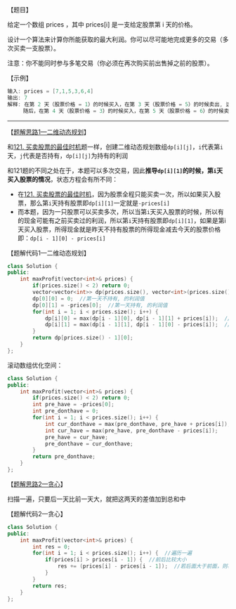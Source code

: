 【题目】

给定一个数组 prices ，其中 prices[i] 是一支给定股票第 i 天的价格。

设计一个算法来计算你所能获取的最大利润。你可以尽可能地完成更多的交易（多次买卖一支股票）。

注意：你不能同时参与多笔交易（你必须在再次购买前出售掉之前的股票）。

【示例】

```c++
输入: prices = [7,1,5,3,6,4]
输出: 7
解释: 在第 2 天（股票价格 = 1）的时候买入，在第 3 天（股票价格 = 5）的时候卖出, 这笔交易所能获得利润 = 5-1 = 4 。
     随后，在第 4 天（股票价格 = 3）的时候买入，在第 5 天（股票价格 = 6）的时候卖出, 这笔交易所能获得利润 = 6-3 = 3 。
```

---

【[题解思路1—二维动态规划](https://leetcode-cn.com/problems/best-time-to-buy-and-sell-stock-ii/solution/dai-ma-sui-xiang-lu-122-mai-mai-gu-piao-3gqc3/)】

和[121. 买卖股票的最佳时机](https://leetcode-cn.com/problems/best-time-to-buy-and-sell-stock/)题一样，创建二维动态规划数组`dp[i][j]`，`i`代表第`i`天，`j`代表是否持有，`dp[i][j]`为持有的利润

和121题的不同之处在于，本题可以多次交易，因此**推导`dp[i][1]`的时候，第`i`天买入股票的情况**，状态方程会有所不同：

* 在[121. 买卖股票的最佳时机](https://mp.weixin.qq.com/s/keWo5qYJY4zmHn3amfXdfQ)，因为股票全程只能买卖一次，所以如果买入股票，那么第`i`天持有股票即`dp[i][1]`一定就是`-prices[i]`
* 而本题，因为一只股票可以买卖多次，所以当第`i`天买入股票的时候，所以有的现金可能有之前买卖过的利润，所以第`i`天持有股票即`dp[i][1]`，如果是第i天买入股票，所得现金就是昨天不持有股票的所得现金减去今天的股票价格 即：`dp[i - 1][0] - prices[i]`


【题解代码1—二维动态规划】

```c++
class Solution {
public:
    int maxProfit(vector<int>& prices) {
        if(prices.size() < 2) return 0;
        vector<vector<int>> dp(prices.size(), vector<int>(prices.size(), 0));
        dp[0][0] = 0;  //第一天不持有, 的利润值
        dp[0][1] = -prices[0];  //第一天持有, 的利润值
        for(int i = 1; i < prices.size(); i++) {
            dp[i][0] = max(dp[i - 1][0], dp[i - 1][1] + prices[i]);  //当天不持有：前一天不持有（当天不操作），前一天持有（当天卖出）
            dp[i][1] = max(dp[i - 1][1], dp[i - 1][0] - prices[i]);  //当天持有：前一天持有（当天不操作），前一天不持有（当天买入）和121题的区别就在此处
        }     
        return dp[prices.size() - 1][0];
    }
};
```

滚动数组优化空间：

```c++
class Solution {
public:
    int maxProfit(vector<int>& prices) {
        if(prices.size() < 2) return 0;
        int pre_have = -prices[0];
        int pre_donthave = 0;
        for(int i = 1; i < prices.size(); i++) {
            int cur_donthave = max(pre_donthave, pre_have + prices[i]);
            int cur_have = max(pre_have, pre_donthave - prices[i]);
            pre_have = cur_have;
            pre_donthave = cur_donthave;
        }     
        return pre_donthave;
    }
};
```

【[题解思路2—贪心](https://leetcode-cn.com/problems/best-time-to-buy-and-sell-stock-ii/solution/tan-xin-mai-mai-gu-piao-de-zui-jia-shi-j-demm/)】

扫描一遍，只要后一天比前一天大，就把这两天的差值加到总和中

【题解代码2—贪心】

```c++
class Solution {
public:
    int maxProfit(vector<int>& prices) {
        int res = 0;
        for(int i = 1; i < prices.size(); i++) {  //遍历一遍
            if(prices[i] > prices[i - 1]) {  //前后比较大小
                res += (prices[i] - prices[i - 1]);  //若后面大于前面，则将差值加入res，整段（多个数字）的利润可以按照中间的数字分段，利润仍是不变
            }
        }
        return res;
    }
};
```

